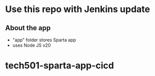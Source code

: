 # Use this repo with Jenkins update

## About the app
- "app" folder stores Sparta app
- uses Node JS v20
# tech501-sparta-app-cicd

